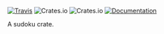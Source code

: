 [![Travis](https://travis-ci.org/aehmlo/ku.svg?branch=master)](https://travis-ci.org/aehmlo/ku)
![Crates.io](https://img.shields.io/crates/v/ku.svg)
![Crates.io](https://img.shields.io/crates/l/ku.svg)
[![Documentation](https://img.shields.io/badge/documentation-docs.rs-blue.svg)](https://docs.rs/ku)

A sudoku crate.

